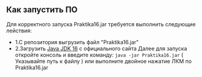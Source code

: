 ## Как запустить ПО
Для корректного запуска Praktika16.jar требуется выполнить следующие лействия:
  + 1.С репозитория выгрузить файл "Praktika16.jar" 
  + 2.Загрузить [Java JDK 16]( https://www.oracle.com/java/technologies/javase-jdk16-downloads.html ) с официального сайта 
Далее для запуска откройте консоль и введите команду: `java -jar Praktika16.jar` ( Указывайте путь к файлу ) или выполните двойное нажатие ЛКМ по Praktika16.jar
